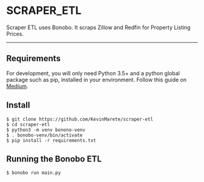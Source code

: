 # SCRAPER_ETL

Scraper ETL uses Bonobo. It scraps Zillow and Redfin for Property Listing Prices.

---

## Requirements

For development, you will only need Python 3.5+ and a python global package such as pip, installed in your environment. Follow this guide on [Medium](https://medium.com/python-pandemonium/develop-your-first-etl-job-in-python-using-bonobo-eaea63cc2d3c).

## Install

    $ git clone https://github.com/KevinMarete/scraper-etl
    $ cd scraper-etl
    $ python3 -m venv bonono-venv
    $ . bonobo-venv/bin/activate
    $ pip install -r requirements.txt

## Running the Bonobo ETL

    $ bonobo run main.py